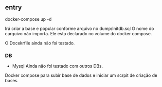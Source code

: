 ## entry

docker-compose up -d

Irá criar a base e popular conforme arquivo no dump/initdb.sql
O nome do carquivo não importa. Ele esta declarado no volume do docker compose.

O Docekrfile ainda não foi testado.

### DB 

 - Mysql
 Ainda não foi testado com outros DBs.

Docker compose para subir base de dados e iniciar um scrpit de criação de bases.
